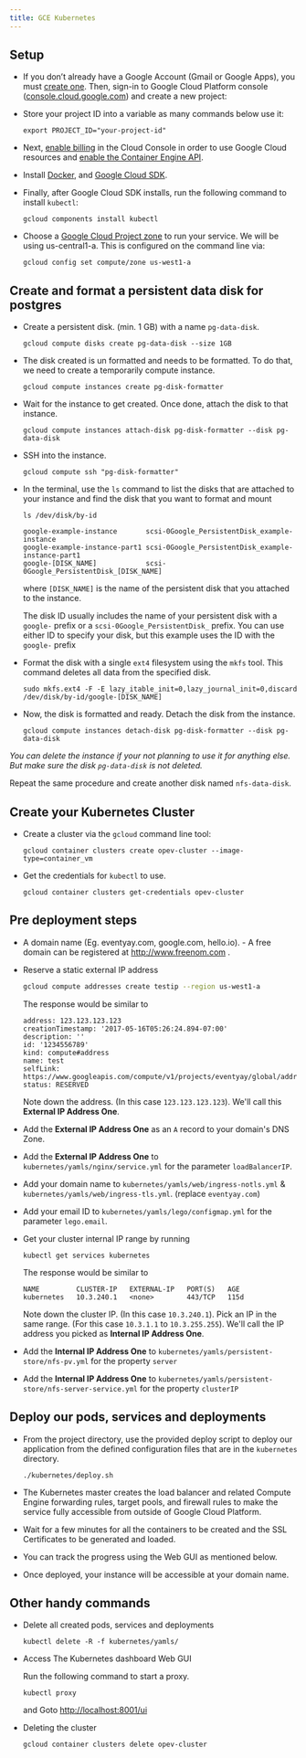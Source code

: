 ```yaml
---
title: GCE Kubernetes
---
```


## Setup

- If you don’t already have a Google Account (Gmail or Google Apps), you must [create one](https://accounts.google.com/SignUp). Then, sign-in to Google Cloud Platform console ([console.cloud.google.com](http://console.cloud.google.com/)) and create a new project:


- Store your project ID into a variable as many commands below use it:

    ```
    export PROJECT_ID="your-project-id"
    ```

- Next, [enable billing](https://console.cloud.google.com/billing) in the Cloud Console in order to use Google Cloud resources and [enable the Container Engine API](https://console.cloud.google.com/project/_/kubernetes/list).

- Install [Docker](https://docs.docker.com/engine/installation/), and [Google Cloud SDK](https://cloud.google.com/sdk/).

- Finally, after Google Cloud SDK installs, run the following command to install `kubectl`:

    ```
    gcloud components install kubectl
    ```

- Choose a [Google Cloud Project zone](https://cloud.google.com/compute/docs/regions-zones/regions-zones) to run your service. We will be using us-central1-a. This is configured on the command line via:

    ```
    gcloud config set compute/zone us-west1-a
    ```

## Create and format a persistent data disk for postgres

- Create a persistent disk. (min. 1 GB) with a name `pg-data-disk`.

    ```
    gcloud compute disks create pg-data-disk --size 1GB
    ```

- The disk created is un formatted and needs to be formatted. To do that, we need to create a temporarily compute instance.

    ```
    gcloud compute instances create pg-disk-formatter
    ```

- Wait for the instance to get created. Once done, attach the disk to that instance.

    ```
    gcloud compute instances attach-disk pg-disk-formatter --disk pg-data-disk
    ```

- SSH into the instance.

    ```
    gcloud compute ssh "pg-disk-formatter"
    ```

- In the terminal, use the `ls` command to list the disks that are attached to your instance and find the disk that you want to format and mount

    ```
    ls /dev/disk/by-id
    ```
    
    ```
    google-example-instance       scsi-0Google_PersistentDisk_example-instance
    google-example-instance-part1 scsi-0Google_PersistentDisk_example-instance-part1
    google-[DISK_NAME]            scsi-0Google_PersistentDisk_[DISK_NAME]
    ```

    where `[DISK_NAME]` is the name of the persistent disk that you attached to the instance.
    
    The disk ID usually includes the name of your persistent disk with a `google-` prefix or a `scsi-0Google_PersistentDisk_` prefix. You can use either ID to specify your disk, but this example uses the ID with the `google-` prefix


- Format the disk with a single `ext4` filesystem using the `mkfs` tool. This command deletes all data from the specified disk.

    ```
    sudo mkfs.ext4 -F -E lazy_itable_init=0,lazy_journal_init=0,discard /dev/disk/by-id/google-[DISK_NAME]
    ```

- Now, the disk is formatted and ready. Detach the disk from the instance.

    ```
    gcloud compute instances detach-disk pg-disk-formatter --disk pg-data-disk
    ```

_You can delete the instance if your not planning to use it for anything else. But make sure the disk `pg-data-disk` is not deleted._

Repeat the same procedure and create another disk named `nfs-data-disk`.

## Create your Kubernetes Cluster

- Create a cluster via the `gcloud` command line tool:

    ```
    gcloud container clusters create opev-cluster --image-type=container_vm
    ```

- Get the credentials for `kubectl` to use.

    ```
    gcloud container clusters get-credentials opev-cluster
    ```

## Pre deployment steps 
- A domain name (Eg. eventyay.com, google.com, hello.io). - A free domain can be registered at http://www.freenom.com .
- Reserve a static external IP address 
	
	```bash
	gcloud compute addresses create testip --region us-west1-a
	```
	
	The response would be similar to 
	
	```
	address: 123.123.123.123
	creationTimestamp: '2017-05-16T05:26:24.894-07:00'
	description: ''
	id: '1234556789'
	kind: compute#address
	name: test
	selfLink: https://www.googleapis.com/compute/v1/projects/eventyay/global/addresses/test
	status: RESERVED
	```	
	
	Note down the address. (In this case `123.123.123.123`). We'll call this **External IP Address One**.
- Add the **External IP Address One** as an `A` record to your domain's DNS Zone.
- Add the **External IP Address One** to `kubernetes/yamls/nginx/service.yml` for the parameter `loadBalancerIP`.
- Add your domain name to `kubernetes/yamls/web/ingress-notls.yml` & `kubernetes/yamls/web/ingress-tls.yml`. (replace `eventyay.com`)
- Add your email ID to `kubernetes/yamls/lego/configmap.yml` for the parameter `lego.email`.
- Get your cluster internal IP range by running

	```
	kubectl get services kubernetes
	```
	
	The response would be similar to 
	
	```
	NAME         CLUSTER-IP   EXTERNAL-IP   PORT(S)   AGE
	kubernetes   10.3.240.1   <none>        443/TCP   115d
	```
	
	Note down the cluster IP. (In this case `10.3.240.1`). Pick an IP in the same range. (For this case `10.3.1.1` to `10.3.255.255`). We'll call the IP address you picked as **Internal IP Address One**.
- Add the **Internal IP Address One** to `kubernetes/yamls/persistent-store/nfs-pv.yml` for the property `server`
- Add the **Internal IP Address One** to `kubernetes/yamls/persistent-store/nfs-server-service.yml` for the property `clusterIP`

## Deploy our pods, services and deployments

- From the project directory, use the provided deploy script to deploy our application from the defined configuration files that are in the `kubernetes` directory.

    ```
    ./kubernetes/deploy.sh
    ```

- The Kubernetes master creates the load balancer and related Compute Engine forwarding rules, target pools, and firewall rules to make the service fully accessible from outside of Google Cloud Platform. 
- Wait for a few minutes for all the containers to be created and the SSL Certificates to be generated and loaded. 
- You can track the progress using the Web GUI as mentioned below.
- Once deployed, your instance will be accessible at your domain name.
    

## Other handy commands

- Delete all created pods, services and deployments

    ```
    kubectl delete -R -f kubernetes/yamls/
    ```
    
-  Access The Kubernetes dashboard Web GUI

    Run the following command to start a proxy.
    
    ```
    kubectl proxy
    ```
    
    and Goto [http://localhost:8001/ui](http://localhost:8001/ui)

- Deleting the cluster
    ```
    gcloud container clusters delete opev-cluster
    ```
